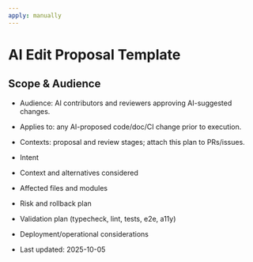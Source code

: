 ```yaml
---
apply: manually
---
```


# AI Edit Proposal Template

## Scope & Audience

- Audience: AI contributors and reviewers approving AI-suggested changes.
- Applies to: any AI-proposed code/doc/CI change prior to execution.
- Contexts: proposal and review stages; attach this plan to PRs/issues.

- Intent
- Context and alternatives considered
- Affected files and modules
- Risk and rollback plan
- Validation plan (typecheck, lint, tests, e2e, a11y)
- Deployment/operational considerations
- Last updated: 2025-10-05

